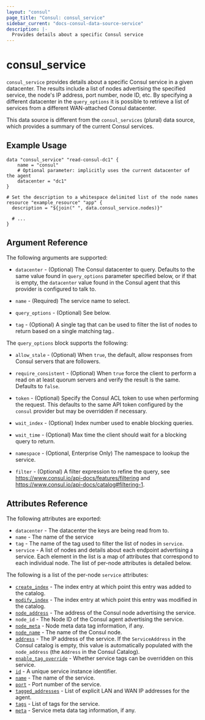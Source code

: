 ```yaml
---
layout: "consul"
page_title: "Consul: consul_service"
sidebar_current: "docs-consul-data-source-service"
description: |-
  Provides details about a specific Consul service
---
```


# consul_service

`consul_service` provides details about a specific Consul service in a
given datacenter.  The results include a list of nodes advertising the specified
service, the node's IP address, port number, node ID, etc.  By specifying a
different datacenter in the `query_options` it is possible to retrieve a list of
services from a different WAN-attached Consul datacenter.

This data source is different from the `consul_services` (plural) data
source, which provides a summary of the current Consul services.

## Example Usage

```hcl
data "consul_service" "read-consul-dc1" {
    name = "consul"
    # Optional parameter: implicitly uses the current datacenter of the agent
    datacenter = "dc1"
}

# Set the description to a whitespace delimited list of the node names
resource "example_resource" "app" {
  description = "${join(" ", data.consul_service.nodes)}"

  # ...
}
```

## Argument Reference

The following arguments are supported:

* `datacenter` - (Optional) The Consul datacenter to query.  Defaults to the
  same value found in `query_options` parameter specified below, or if that is
  empty, the `datacenter` value found in the Consul agent that this provider is
  configured to talk to.

* `name` - (Required) The service name to select.

* `query_options` - (Optional) See below.

* `tag` - (Optional) A single tag that can be used to filter the list of nodes
  to return based on a single matching tag..

The `query_options` block supports the following:

* `allow_stale` - (Optional) When `true`, the default, allow responses from
  Consul servers that are followers.

* `require_consistent` - (Optional) When `true` force the client to perform a
  read on at least quorum servers and verify the result is the same.  Defaults
  to `false`.

* `token` - (Optional) Specify the Consul ACL token to use when performing the
  request.  This defaults to the same API token configured by the `consul`
  provider but may be overridden if necessary.

* `wait_index` - (Optional) Index number used to enable blocking queries.

* `wait_time` - (Optional) Max time the client should wait for a blocking query
  to return.

* `namespace` - (Optional, Enterprise Only) The namespace to lookup the service.

* `filter` - (Optional) A filter expression to refine the query, see https://www.consul.io/api-docs/features/filtering
  and https://www.consul.io/api-docs/catalog#filtering-1.

## Attributes Reference

The following attributes are exported:

* `datacenter` - The datacenter the keys are being read from to.
* `name` - The name of the service
* `tag` - The name of the tag used to filter the list of nodes in `service`.
* `service` - A list of nodes and details about each endpoint advertising a
  service.  Each element in the list is a map of attributes that correspond to
  each individual node.  The list of per-node attributes is detailed below.

The following is a list of the per-node `service` attributes:

* [`create_index`](https://www.consul.io/docs/agent/http/catalog.html#CreateIndex) -
  The index entry at which point this entry was added to the catalog.
* [`modify_index`](https://www.consul.io/docs/agent/http/catalog.html#ModifyIndex) -
  The index entry at which point this entry was modified in the catalog.
* [`node_address`](https://www.consul.io/docs/agent/http/catalog.html#Address) -
  The address of the Consul node advertising the service.
* `node_id` - The Node ID of the Consul agent advertising the service.
* [`node_meta`](https://www.consul.io/docs/agent/http/catalog.html#Meta) - Node
  meta data tag information, if any.
* [`node_name`](https://www.consul.io/docs/agent/http/catalog.html#Node) - The
  name of the Consul node.
* [`address`](https://www.consul.io/docs/agent/http/catalog.html#ServiceAddress) -
  The IP address of the service.  If the `ServiceAddress` in the Consul catalog
  is empty, this value is automatically populated with the `node_address` (the
  `Address` in the Consul Catalog).
* [`enable_tag_override`](https://www.consul.io/docs/agent/http/catalog.html#ServiceEnableTagOverride) -
  Whether service tags can be overridden on this service.
* [`id`](https://www.consul.io/docs/agent/http/catalog.html#ServiceID) - A
  unique service instance identifier.
* [`name`](https://www.consul.io/docs/agent/http/catalog.html#ServiceName) - The
  name of the service.
* [`port`](https://www.consul.io/docs/agent/http/catalog.html#ServicePort) -
  Port number of the service.
* [`tagged_addresses`](https://www.consul.io/docs/agent/http/catalog.html#TaggedAddresses) -
  List of explicit LAN and WAN IP addresses for the agent.
* [`tags`](https://www.consul.io/docs/agent/http/catalog.html#ServiceTags) -
  List of tags for the service.
* [`meta`](https://www.consul.io/docs/agent/http/catalog.html#Meta) - Service meta
  data tag information, if any.
